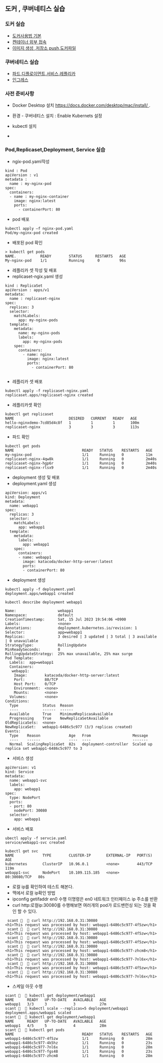 ## 도커 , 쿠버네티스 실습
### 도커 실습
- [도커사용법 기본](https://github.com/cnaps/learningspoons/blob/main/dockeredu/docker1.md)
- [켄테이너 외부 접속](https://github.com/cnaps/learningspoons/blob/main/dockeredu/docker2.md)
- [이미지 생성 ,저장소 push,도커파일](https://github.com/cnaps/learningspoons/blob/main/dockeredu/dockeredu/docker3.md)
### 쿠버네티스 실습
- [파드,디플로이먼트,서비스,레플리카](https://github.com/cnaps/learningspoons/blob/main/k8sedu/podservice/pod.md)
- [인그레스](https://github.com/cnaps/learningspoons/blob/main/k8sedu/ingress/ingress.md)

### 사전 준비사항
- Docker Desktop 설치 https://docs.docker.com/desktop/mac/install/ .


- 환경 - 쿠버네티스 설치 : Enable Kubernets 설정
- kubectl 설치 
- 
  
### Pod,Replicaset,Deployment, Service 실습 
- ngix-pod.yaml작성
```
kind : Pod
apiVersion : v1
metadata :
  name : my-nginx-pod
spec:
  containers:
  - name : my-nginx-container
    image: nginx:latest 
    ports:
      - containerPort: 80

```

- pod 배포
```
kubectl apply –f nginx-pod.yaml
Pod/my-nginx-pod created
```

- 배포된 pod 확인

``` 
> kubectl get pods
NAME.           READY        STATUS      RESTARTS   AGE
My-nginx-pod    1/1          Running      0         96s

```

- 레플리카 셋 작성 및 배포
- replicaset-ngix.yaml 생성
```
kind : ReplicaSet
apiVersion : apps/v1
metadata:
  name : replicaset-nginx
spec:
  replicas: 3 
  selector: 
    matchLabels:
      app: my-nginx-pods
  template:
    metadata: 
      name: my-nginx-pods
      labels:
        app: my-nginx-pods
    spec:
      containers:
        - name: nginx
          image: nginx:latest
          ports:
            - containerPort: 80        
    
```
- 레플리카 셋 배포 
```
kubectl apply -f replicaset-nginx.yaml
replicaset.apps/replicaset-nginx created
```
- 레플리카셋 확인
```
kubectl get replicaset
NAME                         DESIRED   CURRENT   READY   AGE
hello-nginxdemo-7cd85d4c8f   1         1         1       100m
replicaset-nginx             3         3         3       113s
```
- 파드 확인
```
kubectl get pods
NAME                               READY   STATUS    RESTARTS   AGE
my-nginx-pod                       1/1     Running   0          11m
replicaset-nginx-4qw8k             1/1     Running   0          2m40s
replicaset-nginx-hgp6r             1/1     Running   0          2m40s
replicaset-nginx-rlsx9             1/1     Running   0          2m40s
```

- deployment 생성 및 배포
- deployment.yaml 생성
```
apiVersion: apps/v1
kind: Deployment
metadata:
  name: webapp1
spec:
  replicas: 3
  selector:
    matchLabels:
      app: webapp1
  template:
    metadata:
      labels:
        app: webapp1
    spec:
      containers:
      - name: webapp1
        image: katacoda/docker-http-server:latest
        ports:
        - containerPort: 80
```

- deployment 생성
```
kubectl apply -f deployment.yaml
deployment.apps/webapp1 created
```

```
kubectl describe deployment webapp1

Name:                   webapp1
Namespace:              default
CreationTimestamp:      Sat, 15 Jul 2023 19:54:06 +0900
Labels:                 <none>
Annotations:            deployment.kubernetes.io/revision: 1
Selector:               app=webapp1
Replicas:               3 desired | 3 updated | 3 total | 3 available | 0 unavailable
StrategyType:           RollingUpdate
MinReadySeconds:        0
RollingUpdateStrategy:  25% max unavailable, 25% max surge
Pod Template:
  Labels:  app=webapp1
  Containers:
   webapp1:
    Image:        katacoda/docker-http-server:latest
    Port:         80/TCP
    Host Port:    0/TCP
    Environment:  <none>
    Mounts:       <none>
  Volumes:        <none>
Conditions:
  Type           Status  Reason
  ----           ------  ------
  Available      True    MinimumReplicasAvailable
  Progressing    True    NewReplicaSetAvailable
OldReplicaSets:  <none>
NewReplicaSet:   webapp1-6486c5c977 (3/3 replicas created)
Events:
  Type    Reason             Age   From                   Message
  ----    ------             ----  ----                   -------
  Normal  ScalingReplicaSet  82s   deployment-controller  Scaled up replica set webapp1-6486c5c977 to 3
```

- 서비스 생성 
```
apiVersion: v1
kind: Service
metadata:
  name: webapp1-svc
  labels:
    app: webapp1
spec:
  type: NodePort
  ports:
  - port: 80
    nodePort: 30080
  selector:
    app: webapp1

```
- 서비스 배포 
```
ubectl apply -f servcie.yaml
service/webapp1-svc created
```

```
kubectl get svc
NAME             TYPE        CLUSTER-IP       EXTERNAL-IP   PORT(S)        AGE
kubernetes       ClusterIP   10.96.0.1        <none>        443/TCP        119m
webapp1-svc      NodePort    10.109.115.185   <none>        80:30080/TCP   80s
```


- 로컬 ip를 확인하여 테스트 해본다.
- 맥에서 로컬 ip확인 방법
- ipconfig getifaddr en0 수행 이명령은 en0 네트워크 인터페이스 ip 주소를 반환 
- curl http:로컬ip:30080를 수행해보면 여러개의 pod가 로드밴런싱 되는 것을 확인 할 수 있다.
```
 scant 🌙   curl http://192.168.0.31:30080
<h1>This request was processed by host: webapp1-6486c5c977-4f5zw</h1>
 scant 🌙   curl http://192.168.0.31:30080
<h1>This request was processed by host: webapp1-6486c5c977-4f5zw</h1>
 scant 🌙   curl http://192.168.0.31:30080
<h1>This request was processed by host: webapp1-6486c5c977-4f5zw</h1>
 scant 🌙   curl http://192.168.0.31:30080
<h1>This request was processed by host: webapp1-6486c5c977-zhcm8</h1>
 scant 🌙   curl http://192.168.0.31:30080
<h1>This request was processed by host: webapp1-6486c5c977-7nl6x</h1>
 scant 🌙   curl http://192.168.0.31:30080
<h1>This request was processed by host: webapp1-6486c5c977-4f5zw</h1>
 scant 🌙   curl http://192.168.0.31:30080
<h1>This request was processed by host: webapp1-6486c5c977-7nl6x</h1>
```

- 스케일 아웃 수행

```
scant 🌙   kubectl get deployment/webapp1
NAME      READY   UP-TO-DATE   AVAILABLE   AGE
webapp1   3/3     3            3           27m
scant 🌙   kubectl scale --replicas=5 deployment/webapp1
deployment.apps/webapp1 scaled
scant 🌙   kubectl get deployment/webapp1
NAME      READY   UP-TO-DATE   AVAILABLE   AGE
webapp1   4/5     5            4           28m
scant 🌙   kubectl get pods
NAME                               READY   STATUS    RESTARTS   AGE
webapp1-6486c5c977-4f5zw           1/1     Running   0          28m
webapp1-6486c5c977-4k5hz           1/1     Running   0          23s
webapp1-6486c5c977-7nl6x           1/1     Running   0          28m
webapp1-6486c5c977-fgs48           1/1     Running   0          23s
webapp1-6486c5c977-zhcm8           1/1     Running   0          28m
```
